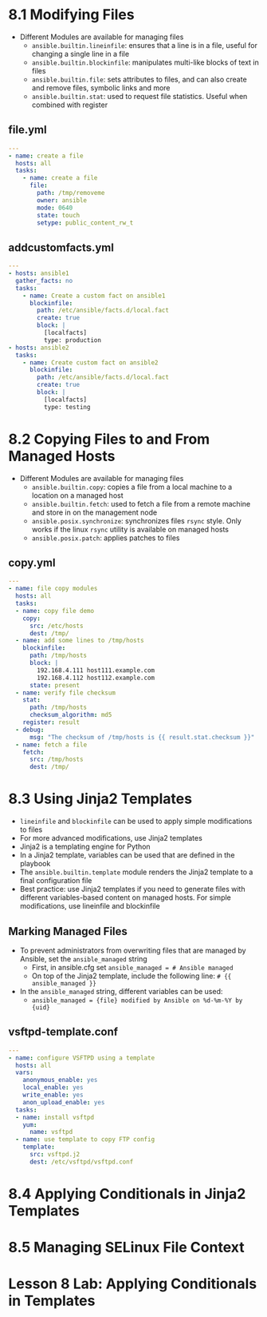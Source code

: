 # 8.1 Modifying Files
- Different Modules are available for managing files
  - `ansible.builtin.lineinfile`: ensures that a line is in a file, useful for changing a single line in a file
  - `ansible.builtin.blockinfile`: manipulates multi-like blocks of text in files
  - `ansible.builtin.file`: sets attributes to files, and can also create and remove files, symbolic links and more
  - `ansible.builtin.stat`: used to request file statistics. Useful when combined with register

## file.yml
```yaml
---
- name: create a file
  hosts: all
  tasks:
    - name: create a file
      file:
        path: /tmp/removeme
        owner: ansible
        mode: 0640
        state: touch
        setype: public_content_rw_t
```

## addcustomfacts.yml
```yml
---
- hosts: ansible1
  gather_facts: no
  tasks:
    - name: Create a custom fact on ansible1
      blockinfile:
        path: /etc/ansible/facts.d/local.fact
        create: true
        block: |
          [localfacts]
          type: production
- hosts: ansible2
  tasks:
    - name: Create custom fact on ansible2
      blockinfile:
        path: /etc/ansible/facts.d/local.fact
        create: true
        block: |
          [localfacts]
          type: testing
```

# 8.2 Copying Files to and From Managed Hosts
- Different Modules are available for managing files
  - `ansible.builtin.copy`: copies a file from a local machine to a location on a managed host
  - `ansible.builtin.fetch`: used to fetch a file from a remote machine and store in on the management node
  - `ansible.posix.synchronize`: synchronizes files `rsync` style. Only works if the linux `rsync` utility is available on managed hosts
  - `ansible.posix.patch`: applies patches to files

## copy.yml
```yml
---
- name: file copy modules
  hosts: all
  tasks:
  - name: copy file demo
    copy:
      src: /etc/hosts
      dest: /tmp/
  - name: add some lines to /tmp/hosts
    blockinfile:
      path: /tmp/hosts
      block: |
        192.168.4.111 host111.example.com
        192.168.4.112 host112.example.com
      state: present
  - name: verify file checksum
    stat:
      path: /tmp/hosts
      checksum_algorithm: md5
    register: result
  - debug:
      msg: "The checksum of /tmp/hosts is {{ result.stat.checksum }}"
  - name: fetch a file
    fetch:
      src: /tmp/hosts
      dest: /tmp/
```

# 8.3 Using Jinja2 Templates
- `lineinfile` and `blockinfile` can be used to apply simple modifications to files
- For more advanced modifications, use Jinja2 templates
- Jinja2 is a templating engine for Python
- In a Jinja2 template, variables can be used that are defined in the playbook
- The `ansible.builtin.template` module renders the Jinja2 template to a final configuration file
- Best practice: use Jinja2 templates if you need to generate files with different variables-based content on managed hosts. For simple modifications, use lineinfile and blockinfile

## Marking Managed Files
- To prevent administrators from overwriting files that are managed by Ansible, set the `ansible_managed` string
  - First, in ansible.cfg set `ansible_managed = # Ansible managed`
  - On top of the Jinja2 template, include the following line: `# {{ ansible_managed }}`
- In the `ansible_managed` string, different variables can be used:
  - `ansible_managed = {file} modified by Ansible on %d-%m-%Y by {uid}`

## vsftpd-template.conf
```yaml
---
- name: configure VSFTPD using a template
  hosts: all
  vars:
    anonymous_enable: yes
    local_enable: yes
    write_enable: yes
    anon_upload_enable: yes
  tasks:
  - name: install vsftpd
    yum:
      name: vsftpd
  - name: use template to copy FTP config
    template:
      src: vsftpd.j2
      dest: /etc/vsftpd/vsftpd.conf
```

# 8.4 Applying Conditionals in Jinja2 Templates
# 8.5 Managing SELinux File Context
# Lesson 8 Lab: Applying Conditionals in Templates